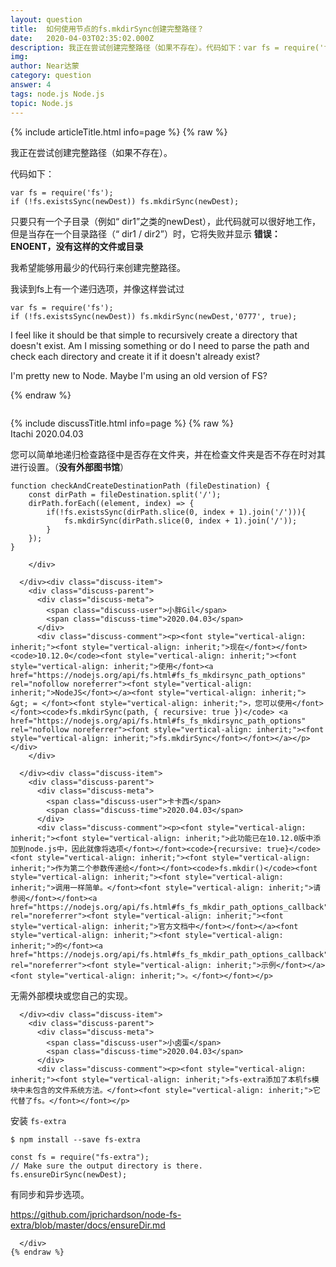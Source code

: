 ```yaml
---
layout: question
title:  如何使用节点的fs.mkdirSync创建完整路径？
date:   2020-04-03T02:35:02.000Z
description: 我正在尝试创建完整路径（如果不存在）。代码如下：var fs = require('fs');if (\!fs.existsSync(newDes...
img: 
author: Near达蒙
category: question
answer: 4
tags: node.js Node.js
topic: Node.js
---
```

<div class="article-root">
  <div class="article">
    {% include articleTitle.html info=page %}
    {% raw %}
    <div class="article-content"><p><font style="vertical-align: inherit;"><font style="vertical-align: inherit;">我正在尝试创建完整路径（如果不存在）。</font></font></p>

<p><font style="vertical-align: inherit;"><font style="vertical-align: inherit;">代码如下：</font></font></p>

<pre><code>var fs = require('fs');<font></font>
if (!fs.existsSync(newDest)) fs.mkdirSync(newDest); <font></font>
</code></pre>

<p><font style="vertical-align: inherit;"><font style="vertical-align: inherit;">只要只有一个子目录（例如“ dir1”之类的newDest），此代码就可以很好地工作，但是当存在一个目录路径（“ dir1 / dir2”）时，它将失败并显示 
 </font></font><strong><font style="vertical-align: inherit;"><font style="vertical-align: inherit;">错误：ENOENT，没有这样的文件或目录</font></font></strong></p>

<p><font style="vertical-align: inherit;"><font style="vertical-align: inherit;">我希望能够用最少的代码行来创建完整路径。</font></font></p>

<p><font style="vertical-align: inherit;"><font style="vertical-align: inherit;">我读到fs上有一个递归选项，并像这样尝试过</font></font></p>

<pre><code>var fs = require('fs');<font></font>
if (!fs.existsSync(newDest)) fs.mkdirSync(newDest,'0777', true);<font></font>
</code></pre>

<p>I feel like it should be that simple to recursively create a directory that doesn't exist. Am I missing something or do I need to parse the path and check each directory and create it if it doesn't already exist?</p>

<p>I'm pretty new to Node. Maybe I'm using an old version of FS?</p></div>
    {% endraw %}
  </div>
  <p style="height: 0;width:0;overflow: hidden;"> 第3894篇《如何使用节点的fs.mkdirSync创建完整路径？》来自Winter(https://github.com/aiyld/aiyld.github.io)的站点</p>
  <div class="discuss-wrapper">
    {% include discussTitle.html info=page %}
    {% raw %}
    <div class="discuss-item">
        <div class="discuss-parent">
          <div class="discuss-meta">
            <span class="discuss-user">Itachi</span>
            <span class="discuss-time">2020.04.03</span>
          </div>
          <div class="discuss-comment"><p><font style="vertical-align: inherit;"><font style="vertical-align: inherit;">您可以简单地递归检查路径中是否存在文件夹，并在检查文件夹是否不存在时对其进行设置。</font><font style="vertical-align: inherit;">（</font></font><strong><font style="vertical-align: inherit;"><font style="vertical-align: inherit;">没有外部图书馆</font></font></strong><font style="vertical-align: inherit;"><font style="vertical-align: inherit;">）</font></font></p>

<pre><code>function checkAndCreateDestinationPath (fileDestination) {<font></font>
    const dirPath = fileDestination.split('/');<font></font>
    dirPath.forEach((element, index) =&gt; {<font></font>
        if(!fs.existsSync(dirPath.slice(0, index + 1).join('/'))){<font></font>
            fs.mkdirSync(dirPath.slice(0, index + 1).join('/')); <font></font>
        }<font></font>
    });<font></font>
}<font></font>
</code></pre></div>
        </div>
        
      </div><div class="discuss-item">
        <div class="discuss-parent">
          <div class="discuss-meta">
            <span class="discuss-user">小胖Gil</span>
            <span class="discuss-time">2020.04.03</span>
          </div>
          <div class="discuss-comment"><p><font style="vertical-align: inherit;"><font style="vertical-align: inherit;">现在</font></font><code>10.12.0</code><font style="vertical-align: inherit;"><font style="vertical-align: inherit;">使用</font><a href="https://nodejs.org/api/fs.html#fs_fs_mkdirsync_path_options" rel="nofollow noreferrer"><font style="vertical-align: inherit;">NodeJS</font></a><font style="vertical-align: inherit;"> &gt; = </font><font style="vertical-align: inherit;">，您可以使用</font></font><code>fs.mkdirSync(path, { recursive: true })</code> <a href="https://nodejs.org/api/fs.html#fs_fs_mkdirsync_path_options" rel="nofollow noreferrer"><font style="vertical-align: inherit;"><font style="vertical-align: inherit;">fs.mkdirSync</font></font></a></p></div>
        </div>
        
      </div><div class="discuss-item">
        <div class="discuss-parent">
          <div class="discuss-meta">
            <span class="discuss-user">卡卡西</span>
            <span class="discuss-time">2020.04.03</span>
          </div>
          <div class="discuss-comment"><p><font style="vertical-align: inherit;"><font style="vertical-align: inherit;">此功能已在10.12.0版中添加到node.js中，因此就像将选项</font></font><code>{recursive: true}</code><font style="vertical-align: inherit;"><font style="vertical-align: inherit;">作为第二个参数传递给</font></font><code>fs.mkdir()</code><font style="vertical-align: inherit;"><font style="vertical-align: inherit;">调用一样简单。</font><font style="vertical-align: inherit;">请参阅</font></font><a href="https://nodejs.org/api/fs.html#fs_fs_mkdir_path_options_callback" rel="noreferrer"><font style="vertical-align: inherit;"><font style="vertical-align: inherit;">官方文档中</font></font></a><font style="vertical-align: inherit;"><font style="vertical-align: inherit;">的</font><a href="https://nodejs.org/api/fs.html#fs_fs_mkdir_path_options_callback" rel="noreferrer"><font style="vertical-align: inherit;">示例</font></a><font style="vertical-align: inherit;">。</font></font></p>

<p><font style="vertical-align: inherit;"><font style="vertical-align: inherit;">无需外部模块或您自己的实现。</font></font></p></div>
        </div>
        
      </div><div class="discuss-item">
        <div class="discuss-parent">
          <div class="discuss-meta">
            <span class="discuss-user">小卤蛋</span>
            <span class="discuss-time">2020.04.03</span>
          </div>
          <div class="discuss-comment"><p><font style="vertical-align: inherit;"><font style="vertical-align: inherit;">fs-extra添加了本机fs模块中未包含的文件系统方法。</font><font style="vertical-align: inherit;">它代替了fs。</font></font></p>

<p><font style="vertical-align: inherit;"><font style="vertical-align: inherit;">安装 </font></font><code>fs-extra</code></p>

<p><code>$ npm install --save fs-extra</code></p>

<pre><code>const fs = require("fs-extra");<font></font>
// Make sure the output directory is there.<font></font>
fs.ensureDirSync(newDest);<font></font>
</code></pre>

<p><font style="vertical-align: inherit;"><font style="vertical-align: inherit;">有同步和异步选项。</font></font></p>

<p><a href="https://github.com/jprichardson/node-fs-extra/blob/master/docs/ensureDir.md" rel="noreferrer"><font style="vertical-align: inherit;"><font style="vertical-align: inherit;">https://github.com/jprichardson/node-fs-extra/blob/master/docs/ensureDir.md</font></font></a></p></div>
        </div>
        
      </div>
    {% endraw %}
  </div>
<div>
